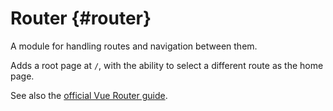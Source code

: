 # Router {#router}

A module for handling routes and navigation between them.

Adds a root page at `/`, with the ability to select a different route as the home page.

See also the [official Vue Router guide](https://router.vuejs.org/).
